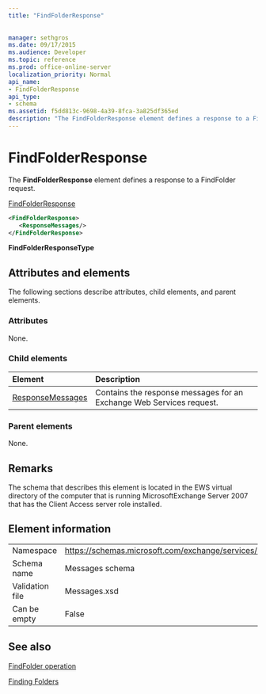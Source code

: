 ```yaml
---
title: "FindFolderResponse"
 
 
manager: sethgros
ms.date: 09/17/2015
ms.audience: Developer
ms.topic: reference
ms.prod: office-online-server
localization_priority: Normal
api_name:
- FindFolderResponse
api_type:
- schema
ms.assetid: f5dd813c-9698-4a39-8fca-3a825df365ed
description: "The FindFolderResponse element defines a response to a FindFolder request."
---
```


# FindFolderResponse

The **FindFolderResponse** element defines a response to a FindFolder request. 
  
[FindFolderResponse](findfolderresponse.md)
  
```xml
<FindFolderResponse>
   <ResponseMessages/>
</FindFolderResponse>
```

 **FindFolderResponseType**
## Attributes and elements

The following sections describe attributes, child elements, and parent elements.
  
### Attributes

None.
  
### Child elements

|**Element**|**Description**|
|:-----|:-----|
|[ResponseMessages](responsemessages.md) <br/> |Contains the response messages for an Exchange Web Services request.  <br/> |
   
### Parent elements

None.
  
## Remarks

The schema that describes this element is located in the EWS virtual directory of the computer that is running MicrosoftExchange Server 2007 that has the Client Access server role installed.
  
## Element information

|||
|:-----|:-----|
|Namespace  <br/> |https://schemas.microsoft.com/exchange/services/2006/messages  <br/> |
|Schema name  <br/> |Messages schema  <br/> |
|Validation file  <br/> |Messages.xsd  <br/> |
|Can be empty  <br/> |False  <br/> |
   
## See also



[FindFolder operation](findfolder-operation.md)


[Finding Folders](http://msdn.microsoft.com/library/9124d868-017a-43f0-b915-5c0082cacec9%28Office.15%29.aspx)

